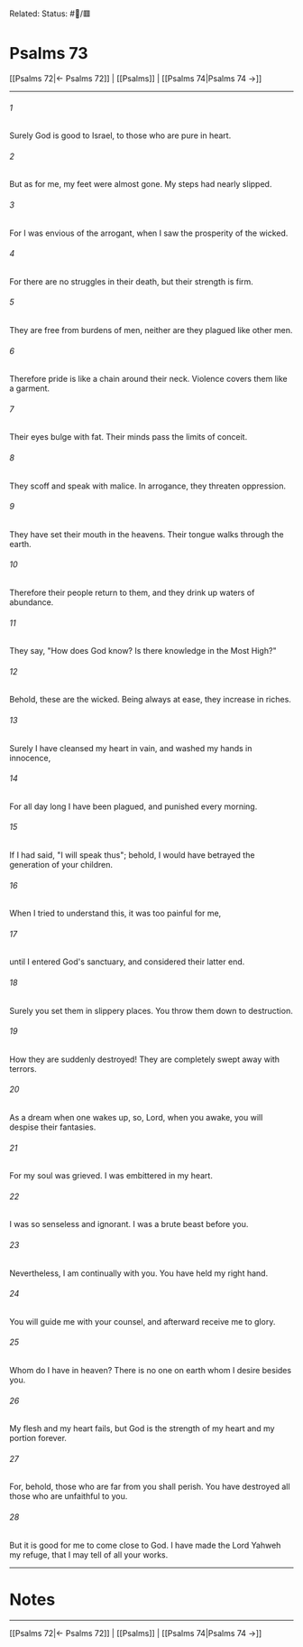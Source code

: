 Related:
Status: #📖/🟥
# Psalms 73

[[Psalms 72|← Psalms 72]] | [[Psalms]] | [[Psalms 74|Psalms 74 →]]
***



###### 1 
Surely God is good to Israel, to those who are pure in heart. 

###### 2 
But as for me, my feet were almost gone. My steps had nearly slipped. 

###### 3 
For I was envious of the arrogant, when I saw the prosperity of the wicked. 

###### 4 
For there are no struggles in their death, but their strength is firm. 

###### 5 
They are free from burdens of men, neither are they plagued like other men. 

###### 6 
Therefore pride is like a chain around their neck. Violence covers them like a garment. 

###### 7 
Their eyes bulge with fat. Their minds pass the limits of conceit. 

###### 8 
They scoff and speak with malice. In arrogance, they threaten oppression. 

###### 9 
They have set their mouth in the heavens. Their tongue walks through the earth. 

###### 10 
Therefore their people return to them, and they drink up waters of abundance. 

###### 11 
They say, "How does God know? Is there knowledge in the Most High?" 

###### 12 
Behold, these are the wicked. Being always at ease, they increase in riches. 

###### 13 
Surely I have cleansed my heart in vain, and washed my hands in innocence, 

###### 14 
For all day long I have been plagued, and punished every morning. 

###### 15 
If I had said, "I will speak thus"; behold, I would have betrayed the generation of your children. 

###### 16 
When I tried to understand this, it was too painful for me, 

###### 17 
until I entered God's sanctuary, and considered their latter end. 

###### 18 
Surely you set them in slippery places. You throw them down to destruction. 

###### 19 
How they are suddenly destroyed! They are completely swept away with terrors. 

###### 20 
As a dream when one wakes up, so, Lord, when you awake, you will despise their fantasies. 

###### 21 
For my soul was grieved. I was embittered in my heart. 

###### 22 
I was so senseless and ignorant. I was a brute beast before you. 

###### 23 
Nevertheless, I am continually with you. You have held my right hand. 

###### 24 
You will guide me with your counsel, and afterward receive me to glory. 

###### 25 
Whom do I have in heaven? There is no one on earth whom I desire besides you. 

###### 26 
My flesh and my heart fails, but God is the strength of my heart and my portion forever. 

###### 27 
For, behold, those who are far from you shall perish. You have destroyed all those who are unfaithful to you. 

###### 28 
But it is good for me to come close to God. I have made the Lord Yahweh my refuge, that I may tell of all your works.

---
# Notes


***
[[Psalms 72|← Psalms 72]] | [[Psalms]] | [[Psalms 74|Psalms 74 →]]
